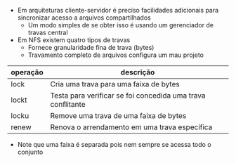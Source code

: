 - Em arquiteturas cliente-servidor é preciso facilidades adicionais para sincronizar acesso a arquivos compartilhados
	- Um modo simples de se obter isso é usando um gerenciador de travas central
- Em NFS existem quatro tipos de travas
	- Fornece granularidade fina de trava (bytes)
	- Travamento completo de arquivos configura um mau projeto

| operação | descrição                                                   |
| -------- | ----------------------------------------------------------- |
| lock     | Cria uma trava para uma faixa de bytes                      |
| lockt    | Testa para verificar se foi concedida uma trava conflitante |
| locku    | Remove uma trava de uma faixa de bytes                      |
| renew    | Renova o arrendamento em uma trava específica               |

- Note que uma faixa é separada pois nem sempre se acessa todo o conjunto 
